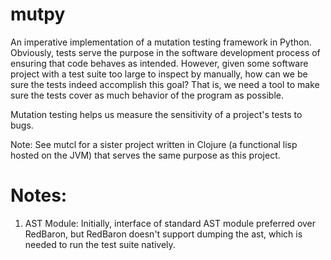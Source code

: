 # mutpy

An imperative implementation of a mutation testing framework in Python. Obviously, tests serve the purpose in the software development process of ensuring that code behaves as intended. However, given some software project with a test suite too large to inspect by manually, how can we be sure the tests indeed accomplish this goal? That is, we need a tool to make sure the tests cover as much behavior of the program as possible.

Mutation testing helps us measure the sensitivity of a project's tests to bugs.

Note: See mutcl for a sister project written in Clojure (a functional lisp hosted on the JVM) that serves the same purpose as this project.

# Notes:
1. AST Module: Initially, interface of standard AST module preferred over RedBaron, but RedBaron doesn't support dumping the ast, which is needed to run the test suite natively.
